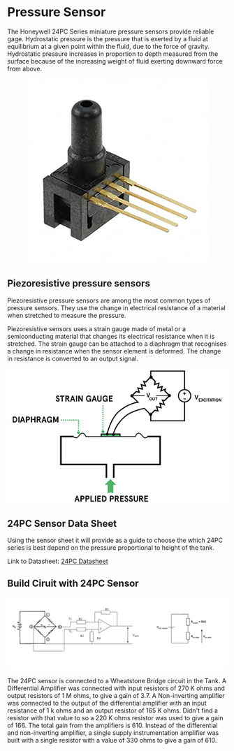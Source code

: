 # Pressure Sensor

The Honeywell 24PC Series miniature pressure sensors provide reliable gage.
Hydrostatic pressure is the pressure that is exerted by a fluid at equilibrium at a given point within the fluid, due to the force of gravity. Hydrostatic pressure increases in proportion to depth measured from the surface because of the increasing weight of fluid exerting downward force from above.

<p align="center">
    <img src="images/24PC.jpg">
</p>

## Piezoresistive pressure sensors

Piezoresistive pressure sensors are among the most common types of pressure sensors. They use the change in electrical resistance of a material when stretched to measure the pressure.

Piezoresistive sensors uses a strain gauge made of metal or a semiconducting material that changes its electrical resistance when it is stretched. The strain gauge can be attached to a diaphragm that recognises a change in resistance when the sensor element is deformed. The change in resistance is converted to an output signal.

<p align="center">
    <img src="images/Piezo.jpg">
</p>

## 24PC Sensor Data Sheet

Using the sensor sheet it will provide as a guide to choose the which 24PC series is best depend on the pressure proportional to height of the tank.

Link to Datasheet: [24PC Datasheet](./24PC.md)

## Build Ciruit with 24PC Sensor

<p align="center">
    <img src="images/Pressure.PNG">
</p>

The 24PC sensor is connected to a Wheatstone Bridge circuit in the Tank.
A Differential Amplifier was connected with input resistors of 270 K ohms and output resistors of 1 M ohms, to give a gain of 3.7.
A Non-inverting amplifier was connected to the output of the differential amplifier with an input resistance of 1 k ohms and an output resistor of 165 K ohms. Didn't find a resistor with that value to so a 220 K ohms resistor was used to give a gain of 166.
The total gain from the amplifiers is 610.
Instead of the differential and non-inverting amplifier, a single supply instrumentation amplifier was built with a single resistor with a value of 330 ohms to give a gain of 610.
